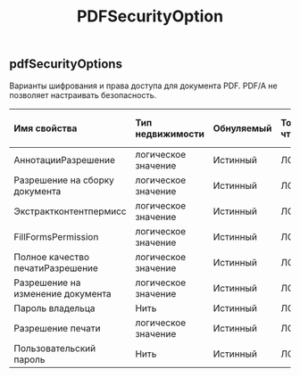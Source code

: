 ﻿---
title: PDFSecurityOption
second_title: Aspose.Cells Cloud Documen
type: docs
url: /ru/specification/model/pdfsecurityoptions/
description: "Aspose.Cells Спецификация облачной модели: PdfSecurityOptions. Легко обрабатывайте Excel и другие документы электронных таблиц с помощью таких функций, как открытие, создание, редактирование, разделение, слияние, сравнение и преобразование."
kwords: Excel, Office, электронная таблица, Cloud REST API, PdfSecurityOptions
weight: 50
---
## **pdfSecurityOptions**

 Варианты шифрования и права доступа для документа PDF. PDF/A не позволяет настраивать безопасность.

| Имя свойства| Тип недвижимости| Обнуляемый| Только чтение| Значение по умолчанию| Описание|
|:- |:- |:- |:- |:- |:- |
| АннотацииРазрешение| логическое значение| Истинный| ЛОЖЬ|||
| Разрешение на сборку документа| логическое значение| Истинный| ЛОЖЬ|||
| Экстрактконтентпермисс| логическое значение| Истинный| ЛОЖЬ|||
| FillFormsPermission| логическое значение| Истинный| ЛОЖЬ|||
| Полное качество печатиРазрешение| логическое значение| Истинный| ЛОЖЬ|||
| Разрешение на изменение документа| логическое значение| Истинный| ЛОЖЬ|||
| Пароль владельца| Нить| Истинный| ЛОЖЬ|||
| Разрешение печати| логическое значение| Истинный| ЛОЖЬ|||
| Пользовательский пароль| Нить| Истинный| ЛОЖЬ|||

